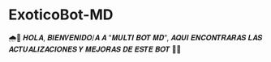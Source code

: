 # ExoticoBot-MD
🌧️🍇 𝑯𝑶𝑳𝑨, 𝑩𝑰𝑬𝑵𝑽𝑬𝑵𝑰𝑫𝑶/𝑨 𝑨 "𝑴𝑼𝑳𝑻𝑰 𝑩𝑶𝑻 𝑴𝑫", 𝑨𝑸𝑼𝑰 𝑬𝑵𝑪𝑶𝑵𝑻𝑹𝑨𝑹𝑨𝑺 𝑳𝑨𝑺 𝑨𝑪𝑻𝑼𝑨𝑳𝑰𝒁𝑨𝑪𝑰𝑶𝑵𝑬𝑺 𝒀 𝑴𝑬𝑱𝑶𝑹𝑨𝑺 𝑫𝑬 𝑬𝑺𝑻𝑬 𝑩𝑶𝑻 👑🎊
